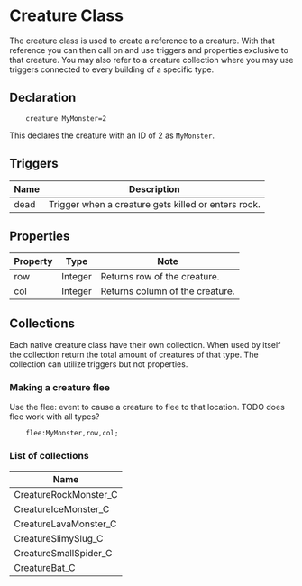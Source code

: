 # Creature Class
The creature class is used to create a reference to a creature. With that reference you can then call on and use triggers and properties exclusive to that creature. You may also refer to a creature collection where you may use triggers connected to every building of a specific type.

## Declaration

```mms
	creature MyMonster=2
```

This declares the creature with an ID of 2 as `MyMonster`.

## Triggers

|Name|Description|
|---|---|
|dead|Trigger when a creature gets killed or enters rock.|

## Properties

|Property|Type|Note|
|---|---|---|
|row|Integer|Returns row of the creature.|
|col|Integer|Returns column of the creature.|


## Collections 
Each native creature class have their own collection. When used by itself the collection return the total amount of creatures of that type. The collection can utilize triggers but not properties.

### Making a creature flee
Use the flee: event to cause a creature to flee to that location. TODO does flee work with all types?

```mms
	flee:MyMonster,row,col;
```

### List of collections

|Name|
|---|
|CreatureRockMonster_C|
|CreatureIceMonster_C|
|CreatureLavaMonster_C|
|CreatureSlimySlug_C|
|CreatureSmallSpider_C|
|CreatureBat_C|

